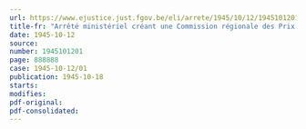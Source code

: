 ```yaml
---
url: https://www.ejustice.just.fgov.be/eli/arrete/1945/10/12/1945101201/justel
title-fr: "Arrêté ministériel créant une Commission régionale des Prix à Hasselt"
date: 1945-10-12
source:
number: 1945101201
page: 888888
case: 1945-10-12/01
publication: 1945-10-18
starts:
modifies:
pdf-original:
pdf-consolidated:
---
```


